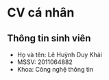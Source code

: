# CV cá nhân
## Thông tin sinh viên
* Họ và tên: Lê Huỳnh Duy Khải
* MSSV: 2011064882
* Khoa: Công nghệ thông tin
